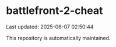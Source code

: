 # battlefront-2-cheat

Last updated: 2025-06-07 02:50:44

This repository is automatically maintained.
